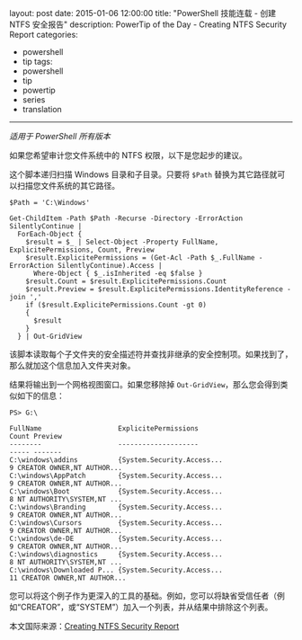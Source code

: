 ﻿layout: post
date: 2015-01-06 12:00:00
title: "PowerShell 技能连载 - 创建 NTFS 安全报告"
description: PowerTip of the Day - Creating NTFS Security Report
categories:
- powershell
- tip
tags:
- powershell
- tip
- powertip
- series
- translation
---
_适用于 PowerShell 所有版本_

如果您希望审计您文件系统中的 NTFS 权限，以下是您起步的建议。

这个脚本递归扫描 Windows 目录和子目录。只要将 `$Path` 替换为其它路径就可以扫描您文件系统的其它路径。

    $Path = 'C:\Windows'
    
    Get-ChildItem -Path $Path -Recurse -Directory -ErrorAction SilentlyContinue |
      ForEach-Object {
        $result = $_ | Select-Object -Property FullName, ExplicitePermissions, Count, Preview
        $result.ExplicitePermissions = (Get-Acl -Path $_.FullName -ErrorAction SilentlyContinue).Access | 
          Where-Object { $_.isInherited -eq $false }
        $result.Count = $result.ExplicitePermissions.Count
        $result.Preview = $result.ExplicitePermissions.IdentityReference -join ','
        if ($result.ExplicitePermissions.Count -gt 0)
        {
          $result
        }
      } | Out-GridView

该脚本读取每个子文件夹的安全描述符并查找非继承的安全控制项。如果找到了，那么就加这个信息加入文件夹对象。

结果将输出到一个网格视图窗口。如果您移除掉 `Out-GridView`，那么您会得到类似如下的信息：

    PS> G:\
    
    FullName                   ExplicitePermissions                          Count Preview                   
    --------                   --------------------                          ----- -------                   
    C:\windows\addins          {System.Security.Access...                        9 CREATOR OWNER,NT AUTHOR...
    C:\windows\AppPatch        {System.Security.Access...                        9 CREATOR OWNER,NT AUTHOR...
    C:\windows\Boot            {System.Security.Access...                        8 NT AUTHORITY\SYSTEM,NT ...
    C:\windows\Branding        {System.Security.Access...                        9 CREATOR OWNER,NT AUTHOR...
    C:\windows\Cursors         {System.Security.Access...                        9 CREATOR OWNER,NT AUTHOR...
    C:\windows\de-DE           {System.Security.Access...                        9 CREATOR OWNER,NT AUTHOR...
    C:\windows\diagnostics     {System.Security.Access...                        8 NT AUTHORITY\SYSTEM,NT ...
    C:\windows\Downloaded P... {System.Security.Access...                       11 CREATOR OWNER,NT AUTHOR...

您可以将这个例子作为更深入的工具的基础。例如，您可以将缺省受信任者（例如“CREATOR”，或“SYSTEM”）加入一个列表，并从结果中排除这个列表。

<!--more-->
本文国际来源：[Creating NTFS Security Report](http://powershell.com/cs/blogs/tips/archive/2015/01/06/creating-ntfs-security-report.aspx)
